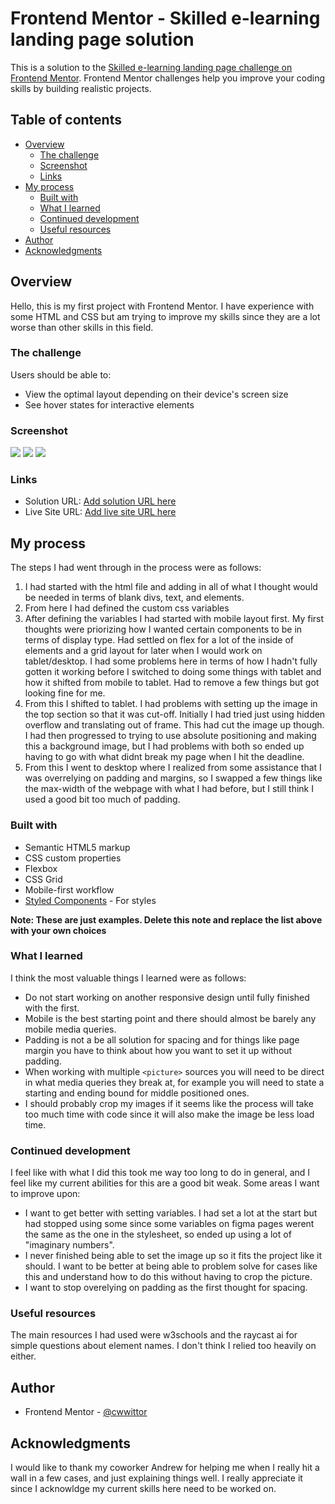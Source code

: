 # Frontend Mentor - Skilled e-learning landing page solution

This is a solution to the [Skilled e-learning landing page challenge on Frontend Mentor](https://www.frontendmentor.io/challenges/skilled-elearning-landing-page-S1ObDrZ8q). Frontend Mentor challenges help you improve your coding skills by building realistic projects.

## Table of contents

- [Overview](#overview)
  - [The challenge](#the-challenge)
  - [Screenshot](#screenshot)
  - [Links](#links)
- [My process](#my-process)
  - [Built with](#built-with)
  - [What I learned](#what-i-learned)
  - [Continued development](#continued-development)
  - [Useful resources](#useful-resources)
- [Author](#author)
- [Acknowledgments](#acknowledgments)

## Overview

Hello, this is my first project with Frontend Mentor. I have experience with some HTML and CSS but am trying to improve my skills since they are a lot worse than other skills in this field.

### The challenge

Users should be able to:

- View the optimal layout depending on their device's screen size
- See hover states for interactive elements

### Screenshot

![](./src/assets/iphone.png)
![](./src/assets/tabletnew.png)
![](./src/assets/desktopnew.png)

### Links

- Solution URL: [Add solution URL here](https://github.com/cwwittor/skilled-elearning-landing-page)
- Live Site URL: [Add live site URL here](https://cwwittor.github.io/skilled-elearning-landing-page/)

## My process

The steps I had went through in the process were as follows:

1. I had started with the html file and adding in all of what I thought would be needed in terms of blank divs, text, and elements.
2. From here I had defined the custom css variables
3. After defining the variables I had started with mobile layout first. My first thoughts were priorizing how I wanted certain components to be in terms of display type. Had settled on flex for a lot of the inside of elements and a grid layout for later when I would work on tablet/desktop. I had some problems here in terms of how I hadn't fully gotten it working before I switched to doing some things with tablet and how it shifted from mobile to tablet. Had to remove a few things but got looking fine for me.
4. From this I shifted to tablet. I had problems with setting up the image in the top section so that it was cut-off. Initially I had tried just using hidden overflow and translating out of frame. This had cut the image up though. I had then progressed to trying to use absolute positioning and making this a background image, but I had problems with both so ended up having to go with what didnt break my page when I hit the deadline.
5. From this I went to desktop where I realized from some assistance that I was overrelying on padding and margins, so I swapped a few things like the max-width of the webpage with what I had before, but I still think I used a good bit too much of padding.

### Built with

- Semantic HTML5 markup
- CSS custom properties
- Flexbox
- CSS Grid
- Mobile-first workflow
- [Styled Components](https://styled-components.com/) - For styles

**Note: These are just examples. Delete this note and replace the list above with your own choices**

### What I learned

I think the most valuable things I learned were as follows:

- Do not start working on another responsive design until fully finished with the first.
- Mobile is the best starting point and there should almost be barely any mobile media queries.
- Padding is not a be all solution for spacing and for things like page margin you have to think about how you want to set it up without padding.
- When working with multiple `<picture>` sources you will need to be direct in what media queries they break at, for example you will need to state a starting and ending bound for middle positioned ones.
- I should probably crop my images if it seems like the process will take too much time with code since it will also make the image be less load time.

### Continued development

I feel like with what I did this took me way too long to do in general, and I feel like my current abilities for this are a good bit weak. Some areas I want to improve upon:

- I want to get better with setting variables. I had set a lot at the start but had stopped using some since some variables on figma pages werent the same as the one in the stylesheet, so ended up using a lot of "imaginary numbers".
- I never finished being able to set the image up so it fits the project like it should. I want to be better at being able to problem solve for cases like this and understand how to do this without having to crop the picture.
- I want to stop overelying on padding as the first thought for spacing.

### Useful resources

The main resources I had used were w3schools and the raycast ai for simple questions about element names. I don't think I relied too heavily on either.

## Author

- Frontend Mentor - [@cwwittor](https://www.frontendmentor.io/profile/cwwittor)

## Acknowledgments

I would like to thank my coworker Andrew for helping me when I really hit a wall in a few cases, and just explaining things well. I really appreciate it since I acknowldge my current skills here need to be worked on.
